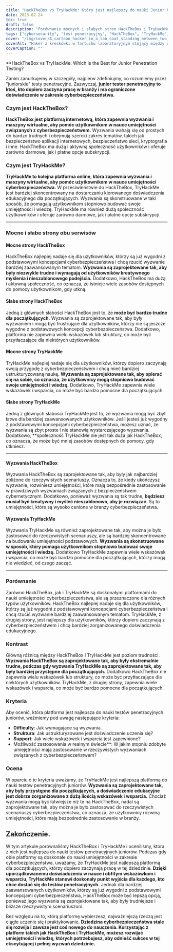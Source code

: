 ```yaml
---
title: "HackTheBox vs TryHackMe: Który jest najlepszy do nauki Junior Penetration Testing?"
date: 2023-02-24
toc: true
draft: false
description: "Porównanie mocnych i słabych stron HackTheBox i TryHackMe w celu określenia najlepszej platformy do testów penetracyjnych dla juniorów."
tags: ["cybersecurity", "test penetracyjny", "HackTheBox", "TryHackMe", "nauka", "początkujący", "maszyny wirtualne", "wyzwania", "wskazówki", "wsparcie", "scenariusze realne", "umiejętności", "bezpieczeństwo sieci", "bezpieczeństwo aplikacji internetowych", "kryptografia", "programowanie", "wspólnota", "nauka online", "ustrukturyzowana nauka", "twórcze myślenie"]
cover: "/img/cover/A_cartoon_hacker_in_a_lab_coat_standing_between_two_doors.png"
coverAlt: "Haker z kreskówki w fartuchu laboratoryjnym stojący między dwoma drzwiami, jeden oznaczony HackTheBox i drugi oznaczony TryHackMe z bańką myśli nad ich głową zastanawiając się, który z nich wybrać."
coverCaption: ""
---
```


**HackTheBox vs TryHackMe: Which is the Best for Junior Penetration Testing?

Zanim zanurkujemy w szczegóły, najpierw zdefiniujmy, co rozumiemy przez "juniorskie" testy penetracyjne. Zazwyczaj, **junior tester penetracyjny to ktoś, kto dopiero zaczyna pracę w branży i ma ograniczone doświadczenie w zakresie cyberbezpieczeństwa.**

### Czym jest HackTheBox?

**HackTheBox jest platformą internetową, która zapewnia wyzwania i maszyny wirtualne, aby pomóc użytkownikom w nauce umiejętności związanych z cyberbezpieczeństwem.** Wyzwania wahają się od prostych do bardzo trudnych i obejmują szeroki zakres tematów, takich jak bezpieczeństwo aplikacji internetowych, bezpieczeństwo sieci, kryptografia i inne. HackTheBox ma dużą i aktywną społeczność użytkowników i oferuje zarówno darmowe, jak i płatne opcje subskrypcji.

### Czym jest TryHackMe?

**TryHackMe to kolejna platforma online, która zapewnia wyzwania i maszyny wirtualne, aby pomóc użytkownikom w nauce umiejętności cyberbezpieczeństwa.** W przeciwieństwie do HackTheBox, TryHackMe jest bardziej skoncentrowany na dostarczaniu kierowanego doświadczenia edukacyjnego dla początkujących. Wyzwania są skonstruowane w taki sposób, że pomagają użytkownikom stopniowo budować swoje umiejętności i wiedzę. TryHackMe ma również dużą społeczność użytkowników i oferuje zarówno darmowe, jak i płatne opcje subskrypcji.

________________________________________________________________________________________________________________________

### Mocne i słabe strony obu serwisów

#### Mocne strony HackTheBox

HackTheBox najlepiej nadaje się dla użytkowników, którzy są już wygodni z podstawowymi koncepcjami cyberbezpieczeństwa i chcą rzucić wyzwanie bardziej zaawansowanym tematom. **Wyzwania są zaprojektowane tak, aby były niezwykle trudne i wymagają od użytkowników kreatywnego myślenia i nieszablonowego podejścia.** Dodatkowo, HackTheBox ma dużą i aktywną społeczność, co oznacza, że istnieje wiele zasobów dostępnych do pomocy użytkownikom, gdy utkną.

#### Słabe strony HackTheBox

Jedną z głównych słabości HackTheBox jest to, że **może być bardzo trudne dla początkujących.** Wyzwania są zaprojektowane tak, aby były wyzwaniem i mogą być frustrujące dla użytkowników, którzy nie są jeszcze wygodne z podstawowych koncepcji cyberbezpieczeństwa. Dodatkowo, platforma nie zapewnia wielu wskazówek lub struktury, co może być przytłaczające dla niektórych użytkowników.

#### Mocne strony TryHackMe

TryHackMe najlepiej nadaje się dla użytkowników, którzy dopiero zaczynają swoją przygodę z cyberbezpieczeństwem i chcą mieć bardziej ustrukturyzowaną naukę. **Wyzwania są zaprojektowane tak, aby opierać się na sobie, co oznacza, że użytkownicy mogą stopniowo budować swoje umiejętności i wiedzę.** Dodatkowo, TryHackMe zapewnia wiele wskazówek i wsparcia, co może być bardzo pomocne dla początkujących.

#### Słabe strony TryHackMe

Jedną z głównych słabości TryHackMe jest to, że wyzwania mogą być zbyt łatwe dla bardziej zaawansowanych użytkowników. Jeśli jesteś już wygodny z podstawowymi koncepcjami cyberbezpieczeństwa, możesz uznać, że wyzwania są zbyt proste i nie stanowią wystarczającego wyzwania. Dodatkowo, **społeczność TryHackMe nie jest tak duża jak HackTheBox, co oznacza, że może być mniej zasobów dostępnych do pomocy, gdy utkniesz.

________________________________________________________________________________________________________________________

#### Wyzwania HackTheBox

Wyzwania HackTheBox są zaprojektowane tak, aby były jak najbardziej zbliżone do rzeczywistych scenariuszy. Oznacza to, że kiedy ukończysz wyzwanie, rozwiniesz umiejętności, które mają bezpośrednie zastosowanie w prawdziwych wyzwaniach związanych z bezpieczeństwem cybernetycznym. Dodatkowo, ponieważ wyzwania są tak trudne, **będziesz musiał być kreatywny i myśleć nieszablonowo, aby je rozwiązać.** Są to umiejętności, które są wysoko cenione w branży cyberbezpieczeństwa.

#### Wyzwania TryHackMe

Wyzwania TryHackMe są również zaprojektowane tak, aby można je było zastosować do rzeczywistych scenariuszy, ale są bardziej skoncentrowane na budowaniu umiejętności podstawowych. **Wyzwania są skonstruowane w sposób, który pomaga użytkownikom stopniowo budować swoje umiejętności i wiedzę.** Dodatkowo TryHackMe zapewnia wiele wskazówek i wsparcia, co może być bardzo pomocne dla początkujących, którzy mogą nie wiedzieć, od czego zacząć.

________________________________________________________________________________________________________________________

### Porównanie

Zarówno HackTheBox, jak i TryHackMe są doskonałymi platformami do nauki umiejętności cyberbezpieczeństwa, ale są przeznaczone dla różnych typów użytkowników. HackTheBox najlepiej nadaje się dla użytkowników, którzy są już wygodni z podstawowymi koncepcjami cyberbezpieczeństwa i chcą rzucić wyzwanie bardziej zaawansowanym tematom. TryHackMe, z drugiej strony, jest najlepszy dla użytkowników, którzy dopiero zaczynają z cyberbezpieczeństwem i chcą bardziej zorganizowanego doświadczenia edukacyjnego.

### Kontrast

Główną różnicą między HackTheBox i TryHackMe jest poziom trudności. **Wyzwania HackTheBox są zaprojektowane tak, aby były ekstremalnie trudne, podczas gdy wyzwania TryHackMe są zaprojektowane tak, aby były bardziej przystępne dla początkujących.** Dodatkowo HackTheBox nie zapewnia wielu wskazówek lub struktury, co może być przytłaczające dla niektórych użytkowników. TryHackMe, z drugiej strony, zapewnia wiele wskazówek i wsparcia, co może być bardzo pomocne dla początkujących.

### Kryteria

Aby ocenić, która platforma jest najlepsza do nauki testów penetracyjnych juniorów, weźmiemy pod uwagę następujące kryteria:

- **Difficulty**: Jak wymagające są wyzwania.
- **Struktura**: Jak ustrukturyzowane jest doświadczenie uczenia się?
- **Support**: Jak wiele wskazówek i wsparcia jest zapewnione?
- Możliwość zastosowania w realnym świecie**: W jakim stopniu zdobyte umiejętności mają zastosowanie w rzeczywistych wyzwaniach związanych z cyberbezpieczeństwem?

### Ocena

W oparciu o te kryteria uważamy, że TryHackMe jest najlepszą platformą do nauki testów penetracyjnych juniorów. **Wyzwania są zaprojektowane tak, aby były przystępne dla początkujących, a doświadczenie edukacyjne jest dobrze zorganizowane z dużą ilością wskazówek i wsparcia.** Chociaż wyzwania mogą być łatwiejsze niż te na HackTheBox, nadal są zaprojektowane tak, aby można je było zastosować do rzeczywistych scenariuszy cyberbezpieczeństwa, co oznacza, że użytkownicy rozwiną umiejętności, które mają bezpośrednie zastosowanie w branży.

## Zakończenie.

W tym artykule porównaliśmy HackTheBox i TryHackMe i oceniliśmy, która z nich jest najlepsza do nauki testów penetracyjnych juniorów. Podczas gdy obie platformy są doskonałe do nauki umiejętności w zakresie cyberbezpieczeństwa, uważamy, że TryHackMe jest najlepszą platformą dla początkujących, którzy dopiero zaczynają pracę w tej dziedzinie. **Dzięki uporządkowanemu doświadczeniu w nauce i obfitym wskazówkom i wsparciu, TryHackMe stanowi doskonały punkt wyjścia dla każdego, kto chce dostać się do testów penetracyjnych.** Jednak dla bardziej zaawansowanych użytkowników, którzy są już wygodni z podstawowymi koncepcjami cyberbezpieczeństwa, HackTheBox może być lepszą opcją, ponieważ jego wyzwania są zaprojektowane tak, aby były trudniejsze i bliższe rzeczywistym scenariuszom.

Bez względu na to, którą platformę wybierzesz, najważniejszą rzeczą jest ciągłe uczenie się i praktykowanie. **Dziedzina cyberbezpieczeństwa stale się rozwija i zawsze jest coś nowego do nauczenia. Korzystając z platform takich jak HackTheBox i TryHackMe, możesz rozwijać umiejętności i wiedzę, których potrzebujesz, aby odnieść sukces w tej ekscytującej i pełnej wyzwań dziedzinie.**




